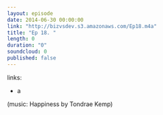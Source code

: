```yaml
---
layout: episode
date: 2014-06-30 00:00:00
link: "http://bizvsdev.s3.amazonaws.com/Ep18.m4a"
title: "Ep 18. "
length: 0
duration: "0"
soundcloud: 0
published: false
---
```


links:

- a

(music: Happiness by Tondrae Kemp)
